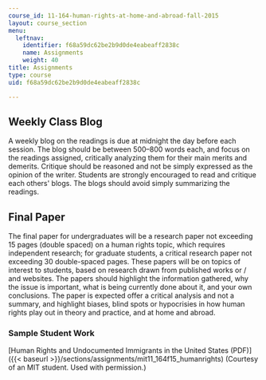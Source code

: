 ```yaml
---
course_id: 11-164-human-rights-at-home-and-abroad-fall-2015
layout: course_section
menu:
  leftnav:
    identifier: f68a59dc62be2b9d0de4eabeaff2838c
    name: Assignments
    weight: 40
title: Assignments
type: course
uid: f68a59dc62be2b9d0de4eabeaff2838c

---
```


Weekly Class Blog
-----------------

A weekly blog on the readings is due at midnight the day before each session. The blog should be between 500–800 words each, and focus on the readings assigned, critically analyzing them for their main merits and demerits. Critique should be reasoned and not be simply expressed as the opinion of the writer. Students are strongly encouraged to read and critique each others' blogs. The blogs should avoid simply summarizing the readings.

Final Paper
-----------

The final paper for undergraduates will be a research paper not exceeding 15 pages (double spaced) on a human rights topic, which requires independent research; for graduate students, a critical research paper not exceeding 30 double-spaced pages. These papers will be on topics of interest to students, based on research drawn from published works or / and websites. The papers should highlight the information gathered, why the issue is important, what is being currently done about it, and your own conclusions. The paper is expected offer a critical analysis and not a summary, and highlight biases, blind spots or hypocrisies in how human rights play out in theory and practice, and at home and abroad.

### Sample Student Work

[Human Rights and Undocumented Immigrants in the United States (PDF)]({{< baseurl >}}/sections/assignments/mit11_164f15_humanrights) (Courtesy of an MIT student. Used with permission.)